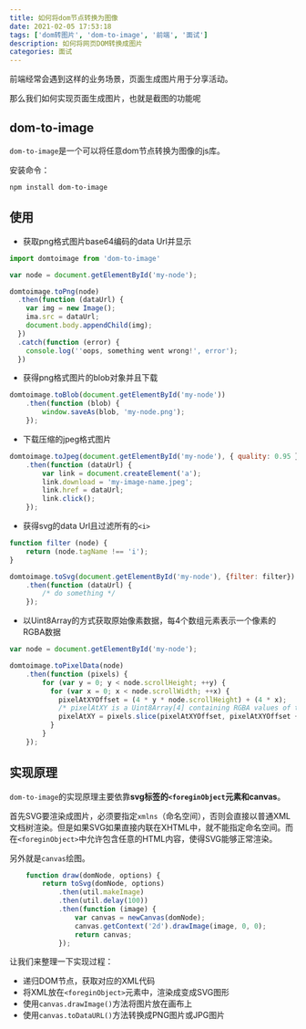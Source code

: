 ```yaml
---
title: 如何将dom节点转换为图像
date: 2021-02-05 17:53:18
tags: ['dom转图片', 'dom-to-image', '前端', '面试']
description: 如何将网页DOM转换成图片
categories: 面试
---
```


前端经常会遇到这样的业务场景，页面生成图片用于分享活动。

那么我们如何实现页面生成图片，也就是截图的功能呢

## dom-to-image

`dom-to-image`是一个可以将任意dom节点转换为图像的js库。

安装命令：

`npm install dom-to-image`

## 使用

- 获取png格式图片base64编码的data Url并显示

``` js
import domtoimage from 'dom-to-image'

var node = document.getElementById('my-node');

domtoimage.toPng(node)
  .then(function (dataUrl) {
    var img = new Image();
    ima.src = dataUrl;
    document.body.appendChild(img);
  })
  .catch(function (error) {
    console.log(''oops, something went wrong!', error');
  })
```

- 获得png格式图片的blob对象并且下载

``` js
domtoimage.toBlob(document.getElementById('my-node'))
    .then(function (blob) {
        window.saveAs(blob, 'my-node.png');
    });
```

- 下载压缩的jpeg格式图片

``` js
domtoimage.toJpeg(document.getElementById('my-node'), { quality: 0.95 })
    .then(function (dataUrl) {
        var link = document.createElement('a');
        link.download = 'my-image-name.jpeg';
        link.href = dataUrl;
        link.click();
    });
```

- 获得svg的data Url且过滤所有的`<i>`

``` js
function filter (node) {
    return (node.tagName !== 'i');
}

domtoimage.toSvg(document.getElementById('my-node'), {filter: filter})
    .then(function (dataUrl) {
        /* do something */
    });
```

- 以Uint8Array的方式获取原始像素数据，每4个数组元素表示一个像素的RGBA数据

``` js
var node = document.getElementById('my-node');

domtoimage.toPixelData(node)
    .then(function (pixels) {
        for (var y = 0; y < node.scrollHeight; ++y) {
          for (var x = 0; x < node.scrollWidth; ++x) {
            pixelAtXYOffset = (4 * y * node.scrollHeight) + (4 * x);
            /* pixelAtXY is a Uint8Array[4] containing RGBA values of the pixel at (x, y) in the range 0..255 */
            pixelAtXY = pixels.slice(pixelAtXYOffset, pixelAtXYOffset + 4);
          }
        }
    });
```

## 实现原理

`dom-to-image`的实现原理主要依靠**svg标签的`<foreginObject`元素和canvas**。

首先SVG要渲染成图片，必须要指定`xmlns`（命名空间），否则会直接以普通XML文档树渲染。但是如果SVG如果直接内联在XHTML中，就不能指定命名空间。而在`<foreginObject>`中允许包含任意的HTML内容，使得SVG能够正常渲染。

另外就是`canvas`绘图。

``` js
    function draw(domNode, options) {
        return toSvg(domNode, options)
            .then(util.makeImage)
            .then(util.delay(100))
            .then(function (image) {
                var canvas = newCanvas(domNode);
                canvas.getContext('2d').drawImage(image, 0, 0);
                return canvas;
            });
```

让我们来整理一下实现过程：

- 递归DOM节点，获取对应的XML代码
- 将XML放在`<foreginObject>`元素中，渲染成变成SVG图形
- 使用`canvas.drawImage()`方法将图片放在画布上
- 使用`canvas.toDataURL()`方法转换成PNG图片或JPG图片

